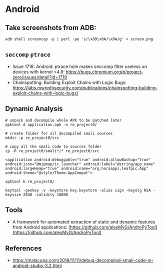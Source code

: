 # Android

## Take screenshots from ADB:
```
adb shell screencap -p | perl -pe 's/\x0D\x0A/\x0A/g' > screen.png
```

## `seccomp` `ptrace`
- Issue 1718: Android: ptrace hole makes seccomp filter useless on devices with kernel <4.8:
https://bugs.chromium.org/p/project-zero/issues/detail?id=1718
- Chainspotting: Building Exploit Chains with Logic Bugs: https://labs.mwrinfosecurity.com/publications/chainspotting-building-exploit-chains-with-logic-bugs/

## Dynamic Analysis

```
# unpack and decompile whole APK to be patched later
apktool d application.apk -o re_project0/

# create folder for all decompiled smali sources
mkdir -p re_project0/src

# copy all the smali code to sources folder
cp -R re_project0/smali*/* re_project0/src
```

```
<application android:debuggable="true" android:allowBackup="true" android:icon="@mipmap/ic_launcher" android:label="@string/app_name" android:largeHeap="true" android:name="org.horaapps.leafpic.App" android:theme="@style/Theme.AppCompat">
```

```
apktool b re_project0/
```

```
keytool -genkey -v -keystore key.keystore -alias sign -keyalg RSA -keysize 2048 -validity 10000
```



## Tools

- A framework for automated extraction of static and dynamic features from Android applications: [https://github.com/alexMyG/AndroPyTool](https://github.com/alexMyG/AndroPyTool)

## References

- https://malacupa.com/2018/11/11/debug-decompiled-smali-code-in-android-studio-3.2.html